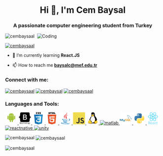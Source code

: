 
<h1 align="center">Hi 👋, I'm Cem Baysal</h1>
<h3 align="center">A passionate computer engineering student from Turkey</h3>
<img align="right" alt="Coding" width ="400" src="https://dribbble.com/shots/3848914-Programmer-Thomas/attachments/10055456?mode=media">

<p align="left"> <img src="https://komarev.com/ghpvc/?username=cembaysaal&label=Profile%20views&color=0e75b6&style=flat" alt="cembaysaal" /> </p>

<p align="left"> <a href="https://twitter.com/cembaysaal" target="blank"><img src="https://img.shields.io/twitter/follow/cembaysaal?logo=twitter&style=for-the-badge" alt="cembaysaal" /></a> </p>

- 🌱 I’m currently learning **React.JS**

- 📫 How to reach me **baysalc@mef.edu.tr**

<h3 align="left">Connect with me:</h3>
<p align="left">
<a href="https://twitter.com/cembaysaal" target="blank"><img align="center" src="https://raw.githubusercontent.com/rahuldkjain/github-profile-readme-generator/master/src/images/icons/Social/twitter.svg" alt="cembaysaal" height="30" width="40" /></a>
<a href="https://linkedin.com/in/cembaysal" target="blank"><img align="center" src="https://raw.githubusercontent.com/rahuldkjain/github-profile-readme-generator/master/src/images/icons/Social/linked-in-alt.svg" alt="cembaysal" height="30" width="40" /></a>
<a href="https://instagram.com/cembaysaal" target="blank"><img align="center" src="https://raw.githubusercontent.com/rahuldkjain/github-profile-readme-generator/master/src/images/icons/Social/instagram.svg" alt="cembaysaal" height="30" width="40" /></a>
</p>

<h3 align="left">Languages and Tools:</h3>
<p align="left"> <a href="https://developer.android.com" target="_blank" rel="noreferrer"> <img src="https://raw.githubusercontent.com/devicons/devicon/master/icons/android/android-original-wordmark.svg" alt="android" width="40" height="40"/> </a> <a href="https://getbootstrap.com" target="_blank" rel="noreferrer"> <img src="https://raw.githubusercontent.com/devicons/devicon/master/icons/bootstrap/bootstrap-plain-wordmark.svg" alt="bootstrap" width="40" height="40"/> </a> <a href="https://www.w3schools.com/css/" target="_blank" rel="noreferrer"> <img src="https://raw.githubusercontent.com/devicons/devicon/master/icons/css3/css3-original-wordmark.svg" alt="css3" width="40" height="40"/> </a> <a href="https://www.w3.org/html/" target="_blank" rel="noreferrer"> <img src="https://raw.githubusercontent.com/devicons/devicon/master/icons/html5/html5-original-wordmark.svg" alt="html5" width="40" height="40"/> </a> <a href="https://www.java.com" target="_blank" rel="noreferrer"> <img src="https://raw.githubusercontent.com/devicons/devicon/master/icons/java/java-original.svg" alt="java" width="40" height="40"/> </a> <a href="https://developer.mozilla.org/en-US/docs/Web/JavaScript" target="_blank" rel="noreferrer"> <img src="https://raw.githubusercontent.com/devicons/devicon/master/icons/javascript/javascript-original.svg" alt="javascript" width="40" height="40"/> </a> <a href="https://www.linux.org/" target="_blank" rel="noreferrer"> <img src="https://raw.githubusercontent.com/devicons/devicon/master/icons/linux/linux-original.svg" alt="linux" width="40" height="40"/> </a> <a href="https://www.mathworks.com/" target="_blank" rel="noreferrer"> <img src="https://upload.wikimedia.org/wikipedia/commons/2/21/Matlab_Logo.png" alt="matlab" width="40" height="40"/> </a> <a href="https://www.mysql.com/" target="_blank" rel="noreferrer"> <img src="https://raw.githubusercontent.com/devicons/devicon/master/icons/mysql/mysql-original-wordmark.svg" alt="mysql" width="40" height="40"/> </a> <a href="https://www.python.org" target="_blank" rel="noreferrer"> <img src="https://raw.githubusercontent.com/devicons/devicon/master/icons/python/python-original.svg" alt="python" width="40" height="40"/> </a> <a href="https://reactjs.org/" target="_blank" rel="noreferrer"> <img src="https://raw.githubusercontent.com/devicons/devicon/master/icons/react/react-original-wordmark.svg" alt="react" width="40" height="40"/> </a> <a href="https://reactnative.dev/" target="_blank" rel="noreferrer"> <img src="https://reactnative.dev/img/header_logo.svg" alt="reactnative" width="40" height="40"/> </a> <a href="https://unity.com/" target="_blank" rel="noreferrer"> <img src="https://www.vectorlogo.zone/logos/unity3d/unity3d-icon.svg" alt="unity" width="40" height="40"/> </a> </p>

<p><img align="left" src="https://github-readme-stats.vercel.app/api/top-langs?username=cembaysaal&show_icons=true&locale=en&layout=compact" alt="cembaysaal" /></p>

<p>&nbsp;<img align="center" src="https://github-readme-stats.vercel.app/api?username=cembaysaal&show_icons=true&locale=en" alt="cembaysaal" /></p>

<p><img align="center" src="https://github-readme-streak-stats.herokuapp.com/?user=cembaysaal&" alt="cembaysaal" /></p>
